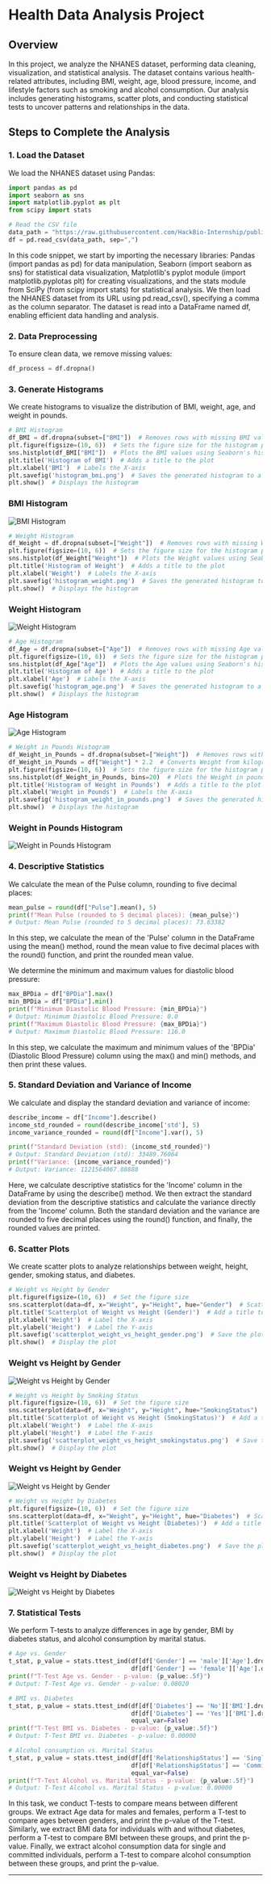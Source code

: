# Health Data Analysis Project

## Overview

In this project, we analyze the NHANES dataset, performing data cleaning, visualization, and statistical analysis. The dataset contains various health-related attributes, including BMI, weight, age, blood pressure, income, and lifestyle factors such as smoking and alcohol consumption. Our analysis includes generating histograms, scatter plots, and conducting statistical tests to uncover patterns and relationships in the data.

## Steps to Complete the Analysis

### 1. Load the Dataset

We load the NHANES dataset using Pandas:

```python
import pandas as pd
import seaborn as sns
import matplotlib.pyplot as plt
from scipy import stats

# Read the CSV file
data_path = "https://raw.githubusercontent.com/HackBio-Internship/public_datasets/main/R/nhanes.csv"
df = pd.read_csv(data_path, sep=",")
```
In this code snippet, we start by importing the necessary libraries: Pandas (import pandas as pd) for data manipulation, Seaborn (import seaborn as sns) for statistical data visualization, Matplotlib's pyplot module (import matplotlib.pyplotas plt) for creating visualizations, and the stats module from SciPy (from scipy import stats) for statistical analysis. We then load the NHANES dataset from its URL using pd.read_csv(), specifying a comma as the column separator. The dataset is read into a DataFrame named df, enabling efficient data handling and analysis.

### 2. Data Preprocessing

To ensure clean data, we remove missing values:

```python
df_process = df.dropna()
```

### 3. Generate Histograms

We create histograms to visualize the distribution of BMI, weight, age, and weight in pounds.

```python
# BMI Histogram
df_BMI = df.dropna(subset=["BMI"])  # Removes rows with missing BMI values from the DataFrame
plt.figure(figsize=(10, 6))  # Sets the figure size for the histogram plot
sns.histplot(df_BMI["BMI"])  # Plots the BMI values using Seaborn's histplot
plt.title('Histogram of BMI')  # Adds a title to the plot
plt.xlabel('BMI')  # Labels the X-axis
plt.savefig('histogram_bmi.png')  # Saves the generated histogram to a PNG file
plt.show()  # Displays the histogram
```

### BMI Histogram
![BMI Histogram](figures/histogram_bmi.png)

```python
# Weight Histogram
df_Weight = df.dropna(subset=["Weight"])  # Removes rows with missing Weight values from the DataFrame
plt.figure(figsize=(10, 6))  # Sets the figure size for the histogram plot
sns.histplot(df_Weight["Weight"])  # Plots the Weight values using Seaborn's histplot
plt.title('Histogram of Weight')  # Adds a title to the plot
plt.xlabel('Weight')  # Labels the X-axis
plt.savefig('histogram_weight.png')  # Saves the generated histogram to a PNG file
plt.show()  # Displays the histogram
```

### Weight Histogram
![Weight Histogram](figures/histogram_weight.png)

```python
# Age Histogram
df_Age = df.dropna(subset=["Age"])  # Removes rows with missing Age values from the DataFrame
plt.figure(figsize=(10, 6))  # Sets the figure size for the histogram plot
sns.histplot(df_Age["Age"])  # Plots the Age values using Seaborn's histplot
plt.title('Histogram of Age')  # Adds a title to the plot
plt.xlabel('Age')  # Labels the X-axis
plt.savefig('histogram_age.png')  # Saves the generated histogram to a PNG file
plt.show()  # Displays the histogram
```

### Age Histogram
![Age Histogram](figures/histogram_age.png)

```python
# Weight in Pounds Histogram
df_Weight_in_Pounds = df.dropna(subset=["Weight"])  # Removes rows with missing Weight values from the DataFrame
df_Weight_in_Pounds = df["Weight"] * 2.2  # Converts Weight from kilograms to pounds
plt.figure(figsize=(10, 6))  # Sets the figure size for the histogram plot
sns.histplot(df_Weight_in_Pounds, bins=20)  # Plots the Weight in pounds values using Seaborn's histplot
plt.title('Histogram of Weight in Pounds')  # Adds a title to the plot
plt.xlabel('Weight in Pounds')  # Labels the X-axis
plt.savefig('histogram_weight_in_pounds.png')  # Saves the generated histogram to a PNG file
plt.show()  # Displays the histogram
```

### Weight in Pounds Histogram
![Weight in Pounds Histogram](figures/histogram_weight_in_pounds.png)

### 4. Descriptive Statistics

We calculate the mean of the Pulse column, rounding to five decimal places:

```python
mean_pulse = round(df["Pulse"].mean(), 5)
print(f"Mean Pulse (rounded to 5 decimal places): {mean_pulse}")
# Output: Mean Pulse (rounded to 5 decimal places): 73.63382
```
In this step, we calculate the mean of the 'Pulse' column in the DataFrame using the mean() method, round the mean value to five decimal places with the round() function, and print the rounded mean value.

We determine the minimum and maximum values for diastolic blood pressure:

```python
max_BPDia = df["BPDia"].max()
min_BPDia = df["BPDia"].min()
print(f"Minimum Diastolic Blood Pressure: {min_BPDia}")
# Output: Minimum Diastolic Blood Pressure: 0.0
print(f"Maximum Diastolic Blood Pressure: {max_BPDia}")
# Output: Maximum Diastolic Blood Pressure: 116.0
```

In this step, we calculate the maximum and minimum values of the 'BPDia' (Diastolic Blood Pressure) column using the max() and min() methods, and then print these values.

### 5. Standard Deviation and Variance of Income

We calculate and display the standard deviation and variance of income:

```python
describe_income = df["Income"].describe()
income_std_rounded = round(describe_income['std'], 5)
income_variance_rounded = round(df["Income"].var(), 5)

print(f"Standard Deviation (std): {income_std_rounded}")
# Output: Standard Deviation (std): 33489.76064
print(f"Variance: {income_variance_rounded}")
# Output: Variance: 1121564067.88888
```
Here, we calculate descriptive statistics for the 'Income' column in the DataFrame by using the describe() method. We then extract the standard deviation from the descriptive statistics and calculate the variance directly from the 'Income' column. Both the standard deviation and the variance are rounded to five decimal places using the round() function, and finally, the rounded values are printed.

### 6. Scatter Plots

We create scatter plots to analyze relationships between weight, height, gender, smoking status, and diabetes.

```python
# Weight vs Height by Gender
plt.figure(figsize=(10, 6))  # Set the figure size
sns.scatterplot(data=df, x="Weight", y="Height", hue="Gender")  # Scatter plot colored by Gender
plt.title('Scatterplot of Weight vs Height (Gender)')  # Add a title to the plot
plt.xlabel('Weight')  # Label the X-axis
plt.ylabel('Height')  # Label the Y-axis
plt.savefig('scatterplot_weight_vs_height_gender.png')  # Save the plot as a PNG file
plt.show()  # Display the plot
```

### Weight vs Height by Gender
![Weight vs Height by Gender](figures/scatterplot_weight_vs_height_gender.png)

```python
# Weight vs Height by Smoking Status
plt.figure(figsize=(10, 6))  # Set the figure size
sns.scatterplot(data=df, x="Weight", y="Height", hue="SmokingStatus")  # Scatter plot colored by Smoking Status
plt.title('Scatterplot of Weight vs Height (SmokingStatus)')  # Add a title to the plot
plt.xlabel('Weight')  # Label the X-axis
plt.ylabel('Height')  # Label the Y-axis
plt.savefig('scatterplot_weight_vs_height_smokingstatus.png')  # Save the plot as a PNG file
plt.show()  # Display the plot
```

### Weight vs Height by Gender
![Weight vs Height by Gender](figures/scatterplot_weight_vs_height_smokingstatus.png)

```python
# Weight vs Height by Diabetes
plt.figure(figsize=(10, 6))  # Set the figure size
sns.scatterplot(data=df, x="Weight", y="Height", hue="Diabetes")  # Scatter plot colored by Diabetes status
plt.title('Scatterplot of Weight vs Height (Diabetes)')  # Add a title to the plot
plt.xlabel('Weight')  # Label the X-axis
plt.ylabel('Height')  # Label the Y-axis
plt.savefig('scatterplot_weight_vs_height_diabetes.png')  # Save the plot as a PNG file
plt.show()  # Display the plot
```

### Weight vs Height by Diabetes
![Weight vs Height by Diabetes](figures/scatterplot_weight_vs_height_diabetes.png)

### 7. Statistical Tests

We perform T-tests to analyze differences in age by gender, BMI by diabetes status, and alcohol consumption by marital status.

```python
# Age vs. Gender
t_stat, p_value = stats.ttest_ind(df[df['Gender'] == 'male']['Age'].dropna(),
                                  df[df['Gender'] == 'female']['Age'].dropna())
print(f"T-Test Age vs. Gender - p-value: {p_value:.5f}")
# Output: T-Test Age vs. Gender - p-value: 0.08020
```

```python
# BMI vs. Diabetes
t_stat, p_value = stats.ttest_ind(df[df['Diabetes'] == 'No']['BMI'].dropna(),
                                  df[df['Diabetes'] == 'Yes']['BMI'].dropna(),
                                  equal_var=False)
print(f"T-Test BMI vs. Diabetes - p-value: {p_value:.5f}")
# Output: T-Test BMI vs. Diabetes - p-value: 0.00000
```

```python
# Alcohol consumption vs. Marital Status
t_stat, p_value = stats.ttest_ind(df[df['RelationshipStatus'] == 'Single']['AlcoholYear'].dropna(),
                                  df[df['RelationshipStatus'] == 'Committed']['AlcoholYear'].dropna(),
                                  equal_var=False)
print(f"T-Test Alcohol vs. Marital Status - p-value: {p_value:.5f}")
# Output: T-Test Alcohol vs. Marital Status - p-value: 0.00000
```

In this task, we conduct T-tests to compare means between different groups. We extract Age data for males and females, perform a T-test to compare ages between genders, and print the p-value of the T-test. Similarly, we extract BMI data for individuals with and without diabetes, perform a T-test to compare BMI between these groups, and print the p-value. Finally, we extract alcohol consumption data for single and committed individuals, perform a T-test to compare alcohol consumption between these groups, and print the p-value.

---
